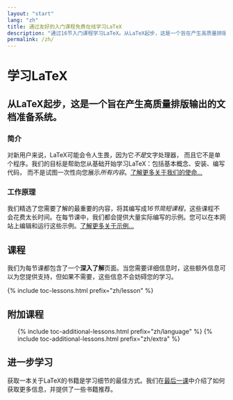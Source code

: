 ```yaml
---
layout: "start"
lang: "zh"
title: 通过友好的入门课程免费在线学习LaTeX
description: "通过16节入门课程学习LaTeX。从LaTeX起步，这是一个旨在产生高质量排版输出的文档准备系统。"
permalink: /zh/
---
```


# 学习LaTeX

<h2 class="heading__introduction">从LaTeX起步，这是一个旨在产生高质量排版输出的文档准备系统。</h2>

<div
  class="text-columns">
  <section>
    <h3 class="text-columns__heading">简介</h3>
    <p>对新用户来说，LaTeX可能会令人生畏，因为它<em>不是</em>文字处理器，
    而且它不是单个程序。我们的目标是帮助您从基础开始学习LaTeX：包括基本概念、安装、编写代码，
    而不是试图一次性向您展示<em>所有内容</em>。<a href="./mission">了解更多关于我们的使命&hellip;</a></p>
  </section>
  <section>
    <h3 class="text-columns__heading">工作原理</h3>
      <p>我们精选了您需要了解的最重要的内容，将其编写成<em>16节简短课程</em>，这些课程不会花费太长时间。在每节课中，我们都会提供大量实际编写的示例。您可以在本网站上编辑和运行这些示例。<a href="./help#examples">了解更多关于示例&hellip;</a></p>
  </section>
</div>

<h2 class="heading__toc" id="toc">课程</h2>

<p class="paragraph__toc">我们为每节课都包含了一个<b>深入了解</b>页面。当您需要详细信息时，这些额外信息可以为您提供支持，但如果不需要，这些信息不会妨碍您的学习。</p>

{% include toc-lessons.html prefix="zh/lesson" %}

<h2 class="heading__toc">附加课程</h2>
<ul class="lessons-toc">
  {% include toc-additional-lessons.html prefix="zh/language" %}
  {% include toc-additional-lessons.html prefix="zh/extra" %}
</ul>

## 进一步学习

获取一本关于LaTeX的书籍是学习细节的最佳方式。我们在[最后一课](./lesson-16)中介绍了如何获取更多信息，并提供了一些书籍推荐。

